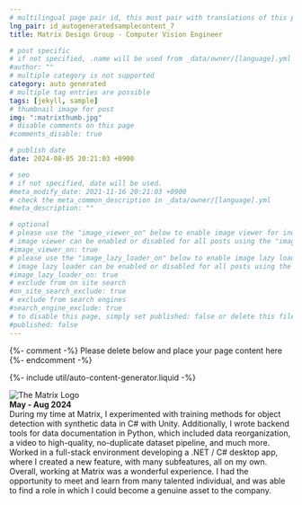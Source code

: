 ```yaml
---
# multilingual page pair id, this must pair with translations of this page. (This name must be unique)
lng_pair: id_autogeneratedsamplecontent_7
title: Matrix Design Group - Computer Vision Engineer

# post specific
# if not specified, .name will be used from _data/owner/[language].yml
#author: ""
# multiple category is not supported
category: auto generated
# multiple tag entries are possible
tags: [jekyll, sample]
# thumbnail image for post
img: ":matrixthumb.jpg"
# disable comments on this page
#comments_disable: true

# publish date
date: 2024-08-05 20:21:03 +0900

# seo
# if not specified, date will be used.
#meta_modify_date: 2021-11-16 20:21:03 +0900
# check the meta_common_description in _data/owner/[language].yml
#meta_description: ""

# optional
# please use the "image_viewer_on" below to enable image viewer for individual pages or posts (_posts/ or [language]/_posts folders).
# image viewer can be enabled or disabled for all posts using the "image_viewer_posts: true" setting in _data/conf/main.yml.
#image_viewer_on: true
# please use the "image_lazy_loader_on" below to enable image lazy loader for individual pages or posts (_posts/ or [language]/_posts folders).
# image lazy loader can be enabled or disabled for all posts using the "image_lazy_loader_posts: true" setting in _data/conf/main.yml.
#image_lazy_loader_on: true
# exclude from on site search
#on_site_search_exclude: true
# exclude from search engines
#search_engine_exclude: true
# to disable this page, simply set published: false or delete this file
#published: false
---
```


{%- comment -%} Please delete below and place your page content here {%- endcomment -%}

{%- include util/auto-content-generator.liquid -%}

<!-- outline-start -->

![The Matrix Logo](:matrixthumb.jpg)\
**May - Aug 2024**\
During my time at Matrix, I experimented with training methods for object detection with synthetic data in C# with Unity. Additionally, I wrote backend tools for data documentation in Python, which included data reorganization, a video to high-quality, no-duplicate dataset pipeline, and much more. Worked in a full-stack environment developing a .NET / C# desktop app, where I created a new feature, with many subfeatures, all on my own.\
Overall, working at Matrix was a wonderful experience. I had the opportunity to meet and learn from many talented individual, and was able to find a role in which I could become a genuine asset to the company.



<!-- outline-end -->

